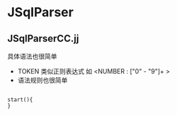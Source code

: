 # JSqlParser

## JSqlParserCC.jj
具体语法也很简单

+ TOKEN 类似正则表达式 如 <NUMBER : ["0" - "9"]+ >
+ 语法规则也很简单

```

start(){
}
```


